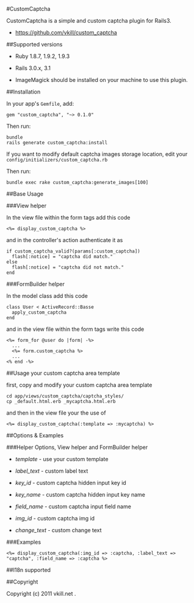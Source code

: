 #CustomCaptcha

CustomCaptcha is a simple and custom captcha plugin for Rails3.

* https://github.com/vkill/custom_captcha

##Supported versions

* Ruby 1.8.7, 1.9.2, 1.9.3

* Rails 3.0.x, 3.1

* ImageMagick should be installed on your machine to use this plugin.


##Installation

In your app's `Gemfile`, add:

    gem "custom_captcha", "~> 0.1.0"

Then run:

    bundle
    rails generate custom_captcha:install

If you want to modify default captcha images storage location, edit your `config/initializers/custom_captcha.rb`

Then run:

    bundle exec rake custom_captcha:generate_images[100]


##Base Usage

###View helper

In the view file within the form tags add this code

    <%= display_custom_captcha %>

and in the controller's action authenticate it as

    if custom_captcha_valid?(params[:custom_captcha])
      flash[:notice] = "captcha did match."
    else
      flash[:notice] = "captcha did not match."
    end

###FormBuilder helper

In the model class add this code

    class User < ActiveRecord::Basse
      apply_custom_captcha
    end

and in the view file within the form tags write this code

    <%= form_for @user do |form| -%>
      ...
      <%= form.custom_captcha %>
      ...
    <% end -%>


##Usage your custom captcha area template

first, copy and modify your custom captcha area template

    cd app/views/custom_captcha/captcha_styles/
    cp _default.html.erb _mycaptcha.html.erb

and then in the view file your the use of

    <%= display_custom_captcha(:template => :mycaptcha) %>


##Options & Examples

###Helper Options, View helper and FormBuilder helper

* *template* - use your custom template

* *label_text* - custom label text

* *key_id* - custom captcha hidden input key id

* *key_name* - custom captcha hidden input key name

* *field_name* - custom captcha input field name

* *img_id* - custom captcha img id

* *change_text* - custom change text

###Examples

    <%= display_custom_captcha(:img_id => :captcha, :label_text => "captcha", :field_name => :captcha %>


##I18n supported



##Copyright

Copyright (c) 2011 vkill.net .

